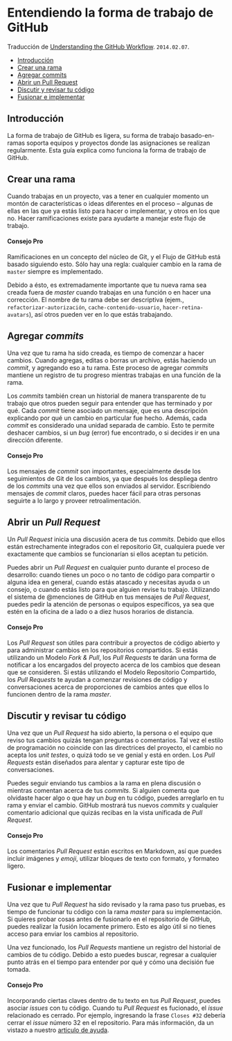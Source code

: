 Entendiendo la forma de trabajo de GitHub
=========================================

Traducción de [Understanding the GitHub Workflow][flow_EN]. `2014.02.07`.

[flow_EN]: http://guides.github.com/overviews/flow/

  - [Introducción](#introducción)
  - [Crear una rama](#crear-una-rama)
  - [Agregar commits](#agregar-commits)
  - [Abrir un Pull Request](#abrir-un-pull-request)
  - [Discutir y revisar tu código](#discutir-y-revisar-tu-código)
  - [Fusionar e implementar](#fusionar-e-implementar)


## Introducción ##

La forma de trabajo de GitHub es ligera, su forma de trabajo basado-en-ramas soporta equipos y proyectos donde las asignaciones se realizan regularmente. Esta guía explica como funciona la forma de trabajo de GitHub.



## Crear una rama ##

Cuando trabajas en un proyecto, vas a tener en cualquier momento un montón de características o ideas diferentes en el proceso – algunas de ellas en las que ya estás listo para hacer o implementar, y otros en los que no. Hacer ramificaciones existe para ayudarte a manejar este flujo de trabajo.

#### Consejo Pro ####

Ramificaciones en un concepto del núcleo de Git, y el Flujo de GitHub está basado siguiendo esto. Sólo hay una regla: cualquier cambio en la rama de `master` siempre es implementado.

Debido a ésto, es extremadamente importante que tu nueva rama sea creada fuera de _master_ cuando trabajas en una función o en hacer una corrección. El nombre de tu rama debe ser descriptiva (ejem., `refactorizar-autorización`, `cache-contenido-usuario`, `hacer-retina-avatars`), así otros pueden ver en lo que estás trabajando.



## Agregar _commits_ ##

Una vez que tu rama ha sido creada, es tiempo de comenzar a hacer cambios. Cuando agregas, editas o borras un archivo, estás haciendo un _commit_, y agregando eso a tu rama. Este proceso de agregar _commits_ mantiene un registro de tu progreso mientras trabajas en una función de la rama.

Los _commits_ también crean un historial de manera transparente de tu trabajo que otros pueden seguir para entender que has terminado y por qué. Cada _commit_ tiene asociado un mensaje, que es una descripción explicando por qué un cambio en particular fue hecho. Además, cada _commit_ es considerado una unidad separada de cambio. Esto te permite deshacer cambios, si un _bug_ (error) fue encontrado, o si decides ir en una dirección diferente.

#### Consejo Pro ####

Los mensajes de _commit_ son importantes, especialmente desde los seguimientos de Git de los cambios, ya que después los despliega dentro de los _commits_ una vez que ellos son enviados al servidor. Escribiendo mensajes de _commit_ claros, puedes hacer fácil para otras personas seguirte a lo largo y proveer retroalimentación.



## Abrir un _Pull Request_ ##

Un _Pull Request_ inicia una discusión acera de tus _commits_. Debido que ellos están estrechamente integrados con el repositorio Git, cualquiera puede ver exactamente que cambios se funcionarían si ellos aceptan tu petición.

Puedes abrir un _Pull Request_ en cualquier punto durante el proceso de desarrollo: cuando tienes un poco o no tanto de código para compartir o alguna idea en general, cuando estás atascado y necesitas ayuda o un consejo, o cuando estás listo para que alguien revise tu trabajo. Utilizando el sistema de @menciones de GitHub en tus mensajes de _Pull Request_, puedes pedir la atención de personas o equipos específicos, ya sea que estén en la oficina de a lado o a diez husos horarios de distancia.

#### Consejo Pro ####

Los _Pull Request_ son útiles para contribuir a proyectos de código abierto y para administrar cambios en los repositorios compartidos. Si estás utilizando un Modelo _Fork & Pull_, los _Pull Requests_ te darán una forma de notificar a los encargados del proyecto acerca de los cambios que desean que se consideren. Si estás utilizando el Modelo Repositorio Compartido, los _Pull Requests_ te ayudan a comenzar revisiones de código y conversaciones acerca de proporciones de cambios antes que ellos lo funcionen dentro de la rama _master_.



## Discutir y revisar tu código ##

Una vez que un _Pull Request_ ha sido abierto, la persona o el equipo que reviso tus cambios quizás tengan preguntas o comentarios. Tal vez el estilo de programación no coincide con las directrices del proyecto, el cambio no acepta los _unit testes_, o quizá todo se ve genial y está en orden. Los _Pull Requests_ están diseñados para alentar y capturar este tipo de conversaciones.

Puedes seguir enviando tus cambios a la rama en plena discusión o mientras comentan acerca de tus _commits_. Si alguien comenta que olvidaste hacer algo o que hay un _bug_ en tu código, puedes arreglarlo en tu rama y enviar el cambio. GitHub mostrará tus nuevos _commits_ y cualquier comentario adicional que quizás recibas en la vista unificada de _Pull Request_.

#### Consejo Pro ####

Los comentarios _Pull Request_ están escritos en Markdown, así que puedes incluir imágenes y _emoji_, utilizar bloques de texto con formato, y formateo ligero.



## Fusionar e implementar ##

Una vez que tu _Pull Request_ ha sido revisado y la rama paso tus pruebas, es tiempo de funcionar tu código con la rama _master_ para su implementación. Si quieres probar cosas antes de fusionarlo en el repositorio de GitHub, puedes realizar la fusión locamente primero. Esto es algo útil si no tienes acceso para enviar los cambios al repositorio.

Una vez funcionado, los _Pull Requests_ mantiene un registro del historial de cambios de tu código. Debido a esto puedes buscar, regresar a cualquier punto atrás en el tiempo para entender por qué y cómo una decisión fue tomada.

#### Consejo Pro ####

Incorporando ciertas claves dentro de tu texto en tus _Pull Request_, puedes asociar _issues_ con tu código. Cuando tu _Pull Request_ es fucionado, el _issue_ relacionado es cerrado. Por ejemplo, ingresando la frase `Closes #32` debería cerrar el _issue_ número 32 en el repositorio. Para más información, da un vistazo a nuestro [articulo de ayuda][ayuda].

[ayuda]: https://help.github.com/articles/closing-issues-via-commit-messages